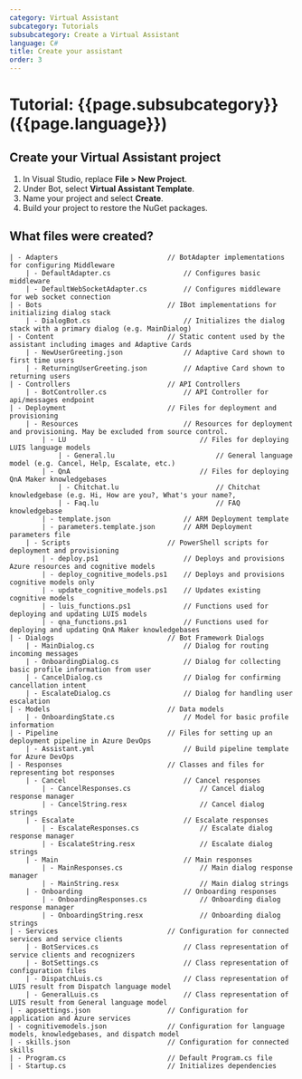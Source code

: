 ```yaml
---
category: Virtual Assistant
subcategory: Tutorials
subsubcategory: Create a Virtual Assistant
language: C#
title: Create your assistant
order: 3
---
```


# Tutorial: {{page.subsubcategory}} ({{page.language}})

## Create your Virtual Assistant project

1. In Visual Studio, replace **File > New Project**.
2. Under Bot, select **Virtual Assistant Template**.
3. Name your project and select **Create**.
4. Build your project to restore the NuGet packages.

## What files were created?
    | - Adapters                           // BotAdapter implementations for configuring Middleware
        | - DefaultAdapter.cs                  // Configures basic middleware
        | - DefaultWebSocketAdapter.cs         // Configures middleware for web socket connection
    | - Bots                               // IBot implementations for initializing dialog stack
        | - DialogBot.cs                       // Initializes the dialog stack with a primary dialog (e.g. MainDialog)
    | - Content                            // Static content used by the assistant including images and Adaptive Cards
        | - NewUserGreeting.json               // Adaptive Card shown to first time users
        | - ReturningUserGreeting.json         // Adaptive Card shown to returning users
    | - Controllers                        // API Controllers
        | - BotController.cs                   // API Controller for api/messages endpoint
    | - Deployment                         // Files for deployment and provisioning
        | - Resources                          // Resources for deployment and provisioning. May be excluded from source control.
            | - LU                                 // Files for deploying LUIS language models
                | - General.lu                         // General language model (e.g. Cancel, Help, Escalate, etc.)
            | - QnA                                // Files for deploying QnA Maker knowledgebases
                | - Chitchat.lu                        // Chitchat knowledgebase (e.g. Hi, How are you?, What's your name?, 
                | - Faq.lu                             // FAQ knowledgebase
            | - template.json                  // ARM Deployment template
            | - parameters.template.json       // ARM Deployment parameters file
        | - Scripts                        // PowerShell scripts for deployment and provisioning
            | - deploy.ps1                     // Deploys and provisions Azure resources and cognitive models
            | - deploy_cognitive_models.ps1    // Deploys and provisions cognitive models only
            | - update_cognitive_models.ps1    // Updates existing cognitive models
            | - luis_functions.ps1             // Functions used for deploying and updating LUIS models
            | - qna_functions.ps1              // Functions used for deploying and updating QnA Maker knowledgebases
    | - Dialogs                            // Bot Framework Dialogs
        | - MainDialog.cs                      // Dialog for routing incoming messages
        | - OnboardingDialog.cs                // Dialog for collecting basic profile information from user
        | - CancelDialog.cs                    // Dialog for confirming cancellation intent
        | - EscalateDialog.cs                  // Dialog for handling user escalation
    | - Models                             // Data models
        | - OnboardingState.cs                 // Model for basic profile information
    | - Pipeline                           // Files for setting up an deployment pipeline in Azure DevOps
        | - Assistant.yml                      // Build pipeline template for Azure DevOps
    | - Responses                          // Classes and files for representing bot responses
        | - Cancel                             // Cancel responses                              
            | - CancelResponses.cs                 // Cancel dialog response manager
            | - CancelString.resx                  // Cancel dialog strings
        | - Escalate                           // Escalate responses   
            | - EscalateResponses.cs               // Escalate dialog response manager
            | - EscalateString.resx                // Escalate dialog strings
        | - Main                               // Main responses   
            | - MainResponses.cs                   // Main dialog response manager
            | - MainString.resx                    // Main dialog strings
        | - Onboarding                         // Onboarding responses   
            | - OnboardingResponses.cs             // Onboarding dialog response manager
            | - OnboardingString.resx              // Onboarding dialog strings
    | - Services                           // Configuration for connected services and service clients
        | - BotServices.cs                     // Class representation of service clients and recognizers
        | - BotSettings.cs                     // Class representation of configuration files
        | - DispatchLuis.cs                    // Class representation of LUIS result from Dispatch language model
        | - GeneralLuis.cs                     // Class representation of LUIS result from General language model
    | - appsettings.json                   // Configuration for application and Azure services
    | - cognitivemodels.json               // Configuration for language models, knowledgebases, and dispatch model
    | - skills.json                        // Configuration for connected skills
    | - Program.cs                         // Default Program.cs file
    | - Startup.cs                         // Initializes dependencies

